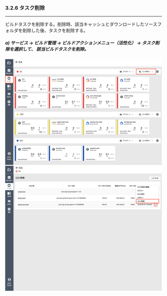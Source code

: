 ### 3.2.6 タスク削除

---

ビルドタスクを削除する。削除時、該当キャッシュとダウンロードしたソースフォルダを削除した後、タスクを削除する。

##### **a\) サービス → ビルド管理 → ビルドアクションメニュー（活性化） → タスク削除を選択して、 該当ビルドタスクを削除。**
![](/assets/JP/2.5/3.2.6_1.png)![](/assets/JP/2.5/3.2.6_2.png)



